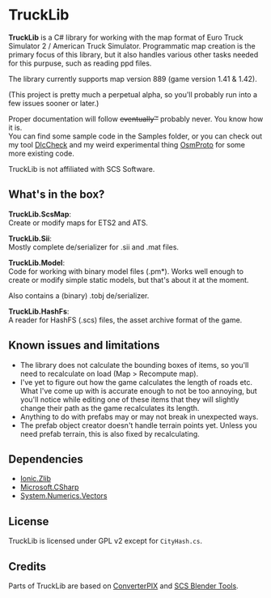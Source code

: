 # TruckLib

**TruckLib** is a C# library for working with the map format of Euro Truck Simulator 2 / American Truck Simulator.
Programmatic map creation is the primary focus of this library, but it also handles various other tasks needed for this purpuse, such as reading ppd files.

The library currently supports map version 889 (game version 1.41 & 1.42).

(This project is pretty much a perpetual alpha, so you'll probably run into a few issues sooner or later.)

Proper documentation will follow ~~eventually™~~ probably never. You know how it is.  
You can find some sample code in the Samples folder, or you can check out my tool [DlcCheck](https://github.com/sk-zk/DlcCheck) and my weird experimental thing [OsmProto](https://github.com/sk-zk/OsmProto) for some more existing code.

TruckLib is not affiliated with SCS Software.

## What's in the box?
**TruckLib.ScsMap**:  
Create or modify maps for ETS2 and ATS.

**TruckLib.Sii**:  
Mostly complete de/serializer for .sii and .mat files.

**TruckLib.Model**:  
Code for working with binary model files (.pm\*). Works well enough to create or modify simple static models,
but that's about it at the moment.

Also contains a (binary) .tobj de/serializer.

**TruckLib.HashFs**:  
A reader for HashFS (.scs) files, the asset archive format of the game.

## Known issues and limitations
* The library does not calculate the bounding boxes of items, so you'll need to recalculate on load (Map > Recompute map).
* I've yet to figure out how the game calculates the length of roads etc. What I've come up with is
accurate enough to not be too annoying, but you'll notice while editing one of these items that they will slightly
change their path as the game recalculates its length.
* Anything to do with prefabs may or may not break in unexpected ways.
* The prefab object creator doesn't handle terrain points yet. Unless you need prefab terrain, this is also
 fixed by recalculating.
 
## Dependencies
* [Ionic.Zlib](https://www.nuget.org/packages/Iconic.Zlib.Netstandard/)
* [Microsoft.CSharp](https://www.nuget.org/packages/Microsoft.CSharp/)
* [System.Numerics.Vectors](https://www.nuget.org/packages/System.Numerics.Vectors/)

## License
TruckLib is licensed under GPL v2 except for `CityHash.cs`.

## Credits
Parts of TruckLib are based on [ConverterPIX](https://github.com/mwl4/ConverterPIX)
and [SCS Blender Tools](https://github.com/SCSSoftware/BlenderTools/).
